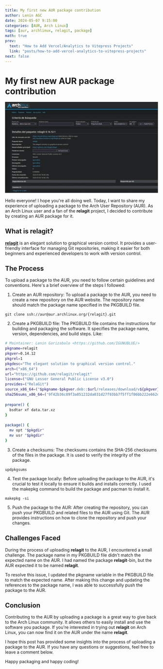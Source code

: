 ```yaml
---
title: My first new AUR package contribution
author: Lenin AGC
date: 2024-05-07 9:15:00
categories: [AUR, Arch Linux]
tags: [aur, archlinux, relagit, package]
math: true
prev:
  text: "How to Add Vercel/Analytics to Vitepress Projects"
  link: "posts/how-to-add-vercel-analytics-to-vitepress-projects"
next: false
---
```

# My first new AUR package contribution
![vitepress logo with clouds](/assets/img_posts/post10_img0.webp)

Hello everyone! I hope you're all doing well. Today, I want to share my experience of uploading a package to the Arch User Repository (AUR). As an Arch Linux user and a fan of the **relagit** project, I decided to contribute by creating an AUR package for it.

## What is **relagit**?
[**relagit**](https://rela.dev/) is an elegant solution to graphical version control. It provides a user-friendly interface for managing Git repositories, making it easier for both beginners and experienced developers to work with version control.

## The Process
To upload a package to the AUR, you need to follow certain guidelines and conventions. Here's a brief overview of the steps I followed:

1. Create an AUR repository: To upload a package to the AUR, you need to create a new repository on the AUR website. The repository name should match the package name specified in the PKGBUILD file.
```console
git clone ssh://aur@aur.archlinux.org/{relagit}.git
```

2. Create a PKGBUILD file: The PKGBUILD file contains the instructions for building and packaging the software. It specifies the package name, version, dependencies, and build steps. Like:
```bash
# Maintainer: Lenin Garizabalo <https://github.com/IGUNUBLUE/>
pkgname=relagit
pkgver=0.14.12
pkgrel=1
pkgdesc="The elegant solution to graphical version control."
arch=("x86_64")
url="https://github.com/relagit/relagit"
license=("GNU Lesser General Public License v3.0")
provides=("RelaGit")
source_x86_64=("$pkgname-$pkgver.deb::$url/releases/download/v${pkgver}/${provides}-linux.deb")
sha256sums_x86_64=('9f42b36c89f3a851232da031d27f93bb7f5ff1f86bb222e662d1ae9b6a72162a')

prepare() {
  bsdtar xf data.tar.xz
}

package() {
  mv opt "$pkgdir"
  mv usr "$pkgdir"
}
```
3. Create a checksums: The checksums contains the SHA-256 checksums of the files in the package. It is used to verify the integrity of the package.
```console
updpkgsums 
```
4. Test the package locally: Before uploading the package to the AUR, it's crucial to test it locally to ensure it builds and installs correctly. I used the makepkg command to build the package and pacman to install it.
```console
makepkg -si
```
5. Push the package to the AUR: After creating the repository, you can push your PKGBUILD and related files to the AUR using Git. The AUR provides instructions on how to clone the repository and push your changes.

## Challenges Faced
During the process of uploading **relagit** to the AUR, I encountered a small challenge. The package name in my PKGBUILD file didn't match the expected name on the AUR. I had named the package **relagit**-bin, but the AUR expected it to be named **relagit**.

To resolve this issue, I updated the pkgname variable in the PKGBUILD file to match the expected name. After making this change and updating the references to the package name, I was able to successfully push the package to the AUR.

## Conclusion
Contributing to the AUR by uploading a package is a great way to give back to the Arch Linux community. It allows others to easily install and use the software you package. If you're interested in trying out **relagit** on Arch Linux, you can now find it on the AUR under the name **relagit**.

I hope this post has provided some insights into the process of uploading a package to the AUR. If you have any questions or suggestions, feel free to leave a comment below.

Happy packaging and happy coding!